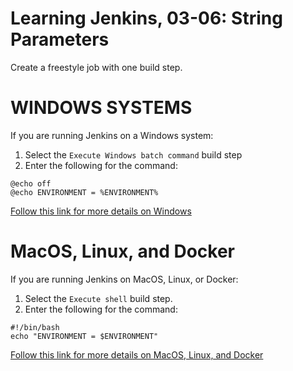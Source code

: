 # Learning Jenkins, 03-06: String Parameters
Create a freestyle job with one build step.

# WINDOWS SYSTEMS
If you are running Jenkins on a Windows system:

1. Select the `Execute Windows batch command` build step
2. Enter the following for the command:
```
@echo off
@echo ENVIRONMENT = %ENVIRONMENT%
```

[Follow this link for more details on Windows](WINDOWS.md)

# MacOS, Linux, and Docker
If you are running Jenkins on MacOS, Linux, or Docker:

1. Select the `Execute shell` build step.
2. Enter the following for the command:
```
#!/bin/bash
echo "ENVIRONMENT = $ENVIRONMENT"
```

[Follow this link for more details on MacOS, Linux, and Docker](MAC_LINUX_DOCKER.md)

